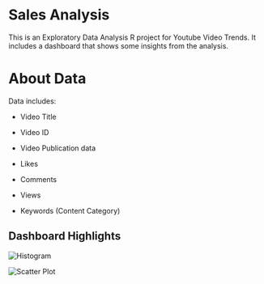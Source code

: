 # Sales Analysis
This is an Exploratory Data Analysis R project for Youtube Video Trends. It includes a dashboard that shows some insights from the analysis.

# About Data
Data includes:
* Video Title

* Video ID

* Video Publication data

* Likes
 
 * Comments
 
 * Views

 * Keywords (Content Category)

## Dashboard Highlights
![Histogram](\Dashboard\Hist.PNG)

![Scatter Plot](\Dashboard\Scatter.PNG)